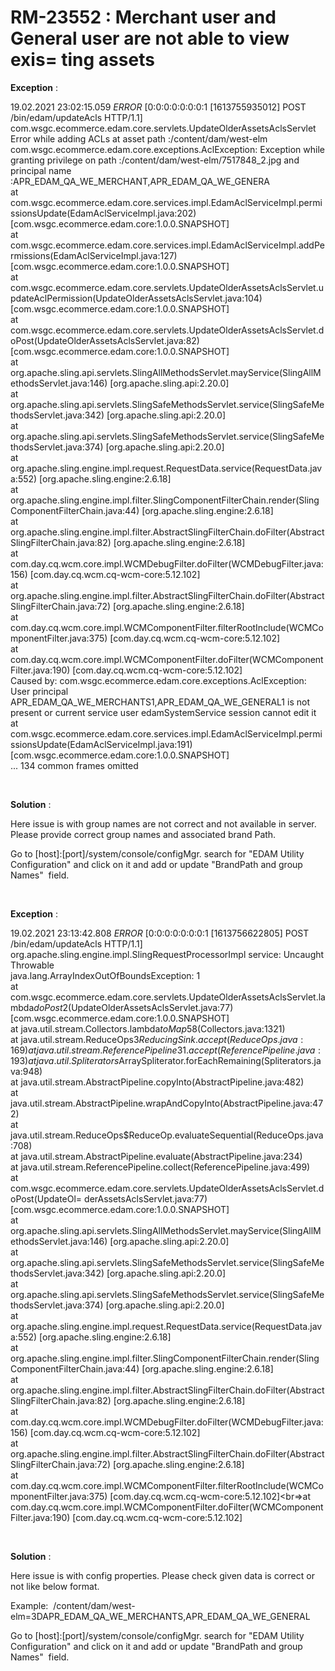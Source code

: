  
    


    
# RM-23552 : Merchant user and General user are not able to view exis=&#13;&#10;ting assets
    
<div class="3D&quot;Section1&quot;">
        
**Exception** :

19.02.2021 23:02:15.059 *ERROR* [0:0:0:0:0:0:0:1 [1613755935012] POST /bin/edam/updateAcls HTTP/1.1] com.wsgc.ecommerce.edam.core.servlets.UpdateOlderAssetsAclsServlet Error while adding ACLs at asset path :/content/dam/west-elm  
com.wsgc.ecommerce.edam.core.exceptions.AclException: Exception while granting privilege on path :/content/dam/west-elm/7517848_2.jpg and principal name :APR_EDAM_QA_WE_MERCHANT,APR_EDAM_QA_WE_GENERA  
at com.wsgc.ecommerce.edam.core.services.impl.EdamAclServiceImpl.permissionsUpdate(EdamAclServiceImpl.java:202) [com.wsgc.ecommerce.edam.core:1.0.0.SNAPSHOT]  
at com.wsgc.ecommerce.edam.core.services.impl.EdamAclServiceImpl.addPermissions(EdamAclServiceImpl.java:127) [com.wsgc.ecommerce.edam.core:1.0.0.SNAPSHOT]  
at com.wsgc.ecommerce.edam.core.servlets.UpdateOlderAssetsAclsServlet.updateAclPermission(UpdateOlderAssetsAclsServlet.java:104) [com.wsgc.ecommerce.edam.core:1.0.0.SNAPSHOT]  
at com.wsgc.ecommerce.edam.core.servlets.UpdateOlderAssetsAclsServlet.doPost(UpdateOlderAssetsAclsServlet.java:82) [com.wsgc.ecommerce.edam.core:1.0.0.SNAPSHOT]  
at org.apache.sling.api.servlets.SlingAllMethodsServlet.mayService(SlingAllMethodsServlet.java:146) [org.apache.sling.api:2.20.0]  
at org.apache.sling.api.servlets.SlingSafeMethodsServlet.service(SlingSafeMethodsServlet.java:342) [org.apache.sling.api:2.20.0]  
at org.apache.sling.api.servlets.SlingSafeMethodsServlet.service(SlingSafeMethodsServlet.java:374) [org.apache.sling.api:2.20.0]  
at org.apache.sling.engine.impl.request.RequestData.service(RequestData.java:552) [org.apache.sling.engine:2.6.18]  
at org.apache.sling.engine.impl.filter.SlingComponentFilterChain.render(SlingComponentFilterChain.java:44) [org.apache.sling.engine:2.6.18]  
at org.apache.sling.engine.impl.filter.AbstractSlingFilterChain.doFilter(AbstractSlingFilterChain.java:82) [org.apache.sling.engine:2.6.18]  
at com.day.cq.wcm.core.impl.WCMDebugFilter.doFilter(WCMDebugFilter.java:156) [com.day.cq.wcm.cq-wcm-core:5.12.102]  
at org.apache.sling.engine.impl.filter.AbstractSlingFilterChain.doFilter(AbstractSlingFilterChain.java:72) [org.apache.sling.engine:2.6.18]  
at com.day.cq.wcm.core.impl.WCMComponentFilter.filterRootInclude(WCMComponentFilter.java:375) [com.day.cq.wcm.cq-wcm-core:5.12.102]  
at com.day.cq.wcm.core.impl.WCMComponentFilter.doFilter(WCMComponentFilter.java:190) [com.day.cq.wcm.cq-wcm-core:5.12.102]  
Caused by: com.wsgc.ecommerce.edam.core.exceptions.AclException: User principal APR_EDAM_QA_WE_MERCHANTS1,APR_EDAM_QA_WE_GENERAL1 is not present or current service user edamSystemService session cannot edit it  
at com.wsgc.ecommerce.edam.core.services.impl.EdamAclServiceImpl.permissionsUpdate(EdamAclServiceImpl.java:191) [com.wsgc.ecommerce.edam.core:1.0.0.SNAPSHOT]  
... 134 common frames omitted

<br>

**Solution** :

Here issue is with group names are not correct and not available in server. Please provide correct group names and associated brand Path.

<span style="">Go to [host]:[port]/system/console/configMgr. search for "EDAM Utility Configuration" and click on it and add or update "BrandPath and group Names"&nbsp; field.</span>

<br>

**Exception** :

19.02.2021 23:13:42.808 *ERROR* [0:0:0:0:0:0:0:1 [1613756622805] POST /bin/edam/updateAcls HTTP/1.1] org.apache.sling.engine.impl.SlingRequestProcessorImpl service: Uncaught Throwable  
java.lang.ArrayIndexOutOfBoundsException: 1  
at com.wsgc.ecommerce.edam.core.servlets.UpdateOlderAssetsAclsServlet.lambda$doPost$2(UpdateOlderAssetsAclsServlet.java:77) [com.wsgc.ecommerce.edam.core:1.0.0.SNAPSHOT]  
at java.util.stream.Collectors.lambda$toMap$58(Collectors.java:1321)  
at java.util.stream.ReduceOps$3ReducingSink.accept(ReduceOps.java:169)  
at java.util.stream.ReferencePipeline$3$1.accept(ReferencePipeline.java:193)  
at java.util.Spliterators$ArraySpliterator.forEachRemaining(Spliterators.java:948)  
at java.util.stream.AbstractPipeline.copyInto(AbstractPipeline.java:482)  
at java.util.stream.AbstractPipeline.wrapAndCopyInto(AbstractPipeline.java:472)  
at java.util.stream.ReduceOps$ReduceOp.evaluateSequential(ReduceOps.java:708)  
at java.util.stream.AbstractPipeline.evaluate(AbstractPipeline.java:234)  
at java.util.stream.ReferencePipeline.collect(ReferencePipeline.java:499)  
at com.wsgc.ecommerce.edam.core.servlets.UpdateOlderAssetsAclsServlet.doPost(UpdateOl=
derAssetsAclsServlet.java:77) [com.wsgc.ecommerce.edam.core:1.0.0.SNAPSHOT]<br>at org.apache.sling.api.servlets.SlingAllMethodsServlet.mayService(SlingAllMethodsServlet.java:146) [org.apache.sling.api:2.20.0]  
at org.apache.sling.api.servlets.SlingSafeMethodsServlet.service(SlingSafeMethodsServlet.java:342) [org.apache.sling.api:2.20.0]  
at org.apache.sling.api.servlets.SlingSafeMethodsServlet.service(SlingSafeMethodsServlet.java:374) [org.apache.sling.api:2.20.0]  
at org.apache.sling.engine.impl.request.RequestData.service(RequestData.java:552) [org.apache.sling.engine:2.6.18]  
at org.apache.sling.engine.impl.filter.SlingComponentFilterChain.render(SlingComponentFilterChain.java:44) [org.apache.sling.engine:2.6.18]  
at org.apache.sling.engine.impl.filter.AbstractSlingFilterChain.doFilter(AbstractSlingFilterChain.java:82) [org.apache.sling.engine:2.6.18]  
at com.day.cq.wcm.core.impl.WCMDebugFilter.doFilter(WCMDebugFilter.java:156) [com.day.cq.wcm.cq-wcm-core:5.12.102]  
at org.apache.sling.engine.impl.filter.AbstractSlingFilterChain.doFilter(AbstractSlingFilterChain.java:72) [org.apache.sling.engine:2.6.18]  
at com.day.cq.wcm.core.impl.WCMComponentFilter.filterRootInclude(WCMComponentFilter.java:375) [com.day.cq.wcm.cq-wcm-core:5.12.102]<br=>at com.day.cq.wcm.core.impl.WCMComponentFilter.doFilter(WCMComponentFilter.java:190) [com.day.cq.wcm.cq-wcm-core:5.12.102]</br>

<br>

**Solution** :

Here issue is with config properties. Please check given data is correct or not like below format.

Example:&nbsp; /content/dam/west-elm=3DAPR_EDAM_QA_WE_MERCHANTS,APR_EDAM_QA_WE_GENERAL

<span style="">Go to [host]:[port]/system/console/configMgr. search for "EDAM Utility Configuration" and click on it and add or update "BrandPath and group Names"&nbsp; field.</span>

<br>
    </div>
